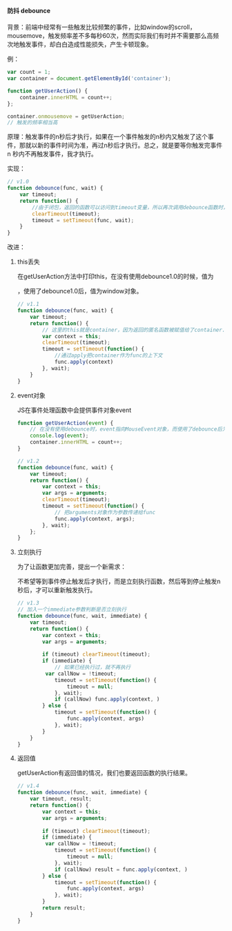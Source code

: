 #### 防抖 debounce

背景：前端中经常有一些触发比较频繁的事件，比如window的scroll，mousemove，触发频率差不多每秒60次，然而实际我们有时并不需要那么高频次地触发事件，却白白造成性能损失，产生卡顿现象。

例：

~~~js
var count = 1;
var container = document.getElementById('container');

function getUserAction() {
    container.innerHTML = count++;
};

container.onmousemove = getUserAction;
// 触发的频率相当高
~~~



原理：触发事件的n秒后才执行，如果在一个事件触发的n秒内又触发了这个事件，那就以新的事件时间为准，再过n秒后才执行。总之，就是要等你触发完事件 n 秒内不再触发事件，我才执行。



实现：

~~~js
// v1.0
function debounce(func, wait) {
    var timeout;
    return function() {
        //由于闭包，返回的函数可以访问到timeout变量，所以再次调用debounce函数时，会把上一个setTimeout取消，注册新的计时器。
        clearTimeout(timeout);	
        timeout = setTimeout(func, wait);
    }
}
~~~



改进：

1. this丢失

   在getUserAction方法中打印this，在没有使用debounce1.0的时候，值为<div id="container"></div>，使用了debounce1.0后，值为window对象。

   ~~~js
   // v1.1
   function debounce(func, wait) {
       var timeout;
       return function() {
           // 这里的this就是container，因为返回的匿名函数被赋值给了container.onmousemove，所以this就是onmoucemove的调用者container
           var context = this;	
           clearTimeout(timeout);
           timeout = setTimeout(function() {
               //通过apply把container作为func的上下文
               func.apply(context)
           }, wait);
       }
   }
   ~~~

2. event对象

   JS在事件处理函数中会提供事件对象event

   ~~~js
   function getUserAction(event) {
       // 在没有使用debounce时，event指向MouseEvent对象，而使用了debounce后为undefined
       console.log(event);
       container.innerHTML = count++;
   }
   ~~~

   ~~~js
   // v1.2
   function debounce(func, wait) {
       var timeout;
       return function() {
           var context = this;
           var args = arguments;
           clearTimeout(timeout);
           timeout = setTimeout(function() {
               // 把arguments对象作为参数传递给func
               func.apply(context, args);
           }, wait);
       };
   }
   ~~~

3. 立刻执行

   为了让函数更加完善，提出一个新需求：

   不希望等到事件停止触发后才执行，而是立刻执行函数，然后等到停止触发n秒后，才可以重新触发执行。

   ~~~js
   // v1.3
   // 加入一个immediate参数判断是否立刻执行
   function debounce(func, wait, immediate) {
       var timeout;
       return function() {
           var context = this;
           var args = arguments;
           
           if (timeout) clearTimeout(timeout);
           if (immediate) {
               // 如果已经执行过，就不再执行
   			var callNow = !timeout;
               timeout = setTimeout(function() {
                   timeout = null;
               }, wait);
               if (callNow) func.apply(context, )
           } else {
               timeout = setTimeout(function() {
                   func.apply(context, args)
               }, wait);
           }
       }
   }
   ~~~

4. 返回值

   getUserAction有返回值的情况，我们也要返回函数的执行结果。

   ~~~js
   // v1.4
   function debounce(func, wait, immediate) {
       var timeout, result;
       return function() {
           var context = this;
           var args = arguments;
           
           if (timeout) clearTimeout(timeout);
           if (immediate) {
   			var callNow = !timeout;
               timeout = setTimeout(function() {
                   timeout = null;
               }, wait);
               if (callNow) result = func.apply(context, )
           } else {
               timeout = setTimeout(function() {
                   func.apply(context, args)
               }, wait);
           }
           return result;
       }
   }
   ~~~




